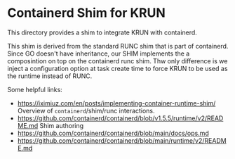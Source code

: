 # Containerd Shim for KRUN

This directory provides a shim to integrate KRUN with containerd.

This shim is derived from the standard RUNC shim that is part of containerd. Since
GO doesn't have inheritance, our SHIM implements the a composintion on top on the containerd
runc shim. Thw only difference is we inject a configuration option at task create time to 
force KRUN to be used as the runtime instead of RUNC.


Some helpful links:
- https://iximiuz.com/en/posts/implementing-container-runtime-shim/ Overview of `containerd`/shim/runc interactions.
- https://github.com/containerd/containerd/blob/v1.5.5/runtime/v2/README.md Shim authoring
- https://github.com/containerd/containerd/blob/main/docs/ops.md
- https://github.com/containerd/containerd/blob/main/runtime/v2/README.md
